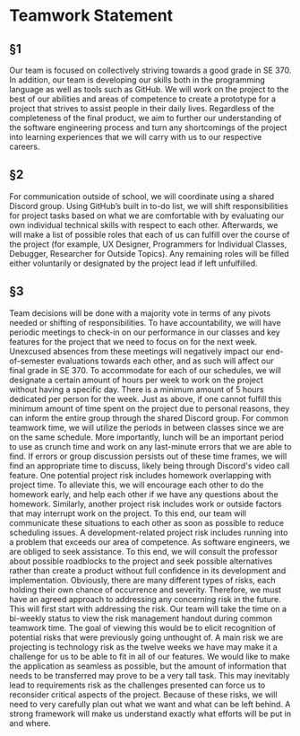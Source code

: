 # Teamwork Statement #
## §1 ##

  Our team is focused on collectively striving towards a good grade in SE 370. In addition, our team is developing our skills both in the programming language as well as tools such as GitHub. We will work on the project to the best of our abilities and areas of competence to create a prototype for a project that strives to assist people in their daily lives. Regardless of the completeness of the final product, we aim to further our understanding of the software engineering process and turn any shortcomings of the project into learning experiences that we will carry with us to our respective careers.

## §2 ##

  For communication outside of school, we will coordinate using a shared Discord group. Using GitHub’s built in to-do list, we will shift responsibilities for project tasks based on what we are comfortable with by evaluating our own individual technical skills with respect to each other. Afterwards, we will make a list of possible roles that each of us can fulfill over the course of the project (for example, UX Designer, Programmers for Individual Classes, Debugger, Researcher for Outside Topics). Any remaining roles will be filled either voluntarily or designated by the project lead if left unfulfilled.

## §3 ##

  Team decisions will be done with a majority vote in terms of any pivots needed or shifting of responsibilities. To have accountability, we will have periodic meetings to check-in on our performance in our classes and key features for the project that we need to focus on for the next week. Unexcused absences from these meetings will negatively impact our end-of-semester evaluations towards each other, and as such will affect our final grade in SE 370.
  To accommodate for each of our schedules, we will designate a certain amount of hours per week to work on the project without having a specific day. There is a minimum amount of 5 hours dedicated per person for the week. Just as above, if one cannot fulfill this minimum amount of time spent on the project due to personal reasons, they can inform the entire group through the shared Discord group.
  For common teamwork time, we will utilize the periods in between classes since we are on the same schedule. More importantly, lunch will be an important period to use as crunch time and work on any last-minute errors that we are able to find. If errors or group discussion persists out of these time frames, we will find an appropriate time to discuss, likely being through Discord's video call feature.
  One potential project risk includes homework overlapping with project time. To alleviate this, we will encourage each other to do the homework early, and help each other if we have any questions about the homework. Similarly, another project risk includes work or outside factors that may interrupt work on the project. To this end, our team will communicate these situations to each other as soon as possible to reduce scheduling issues. A development-related project risk includes running into a problem that exceeds our area of competence. As software engineers, we are obliged to seek assistance. To this end, we will consult the professor about possible roadblocks to the project and seek possible alternatives rather than create a product without full confidence in its development and implementation.
  Obviously, there are many different types of risks, each holding their own chance of occurrence and severity. Therefore, we must have an agreed approach to addressing any concerning risk in the future. This will first start with addressing the risk. Our team will take the time on a bi-weekly status to view the risk management handout during common teamwork time. The goal of viewing this would be to elicit recognition of potential risks that were previously going unthought of. A main risk we are projecting is technology risk as the twelve weeks we have may make it a challenge for us to be able to fit in all of our features. We would like to make the application as seamless as possible, but the amount of information that needs to be transferred may prove to be a very tall task. This may inevitably lead to requirements risk as the challenges presented can force us to reconsider critical aspects of the project. Because of these risks, we will need to very carefully plan out what we want and what can be left behind. A strong framework will make us understand exactly what efforts will be put in and where. 
